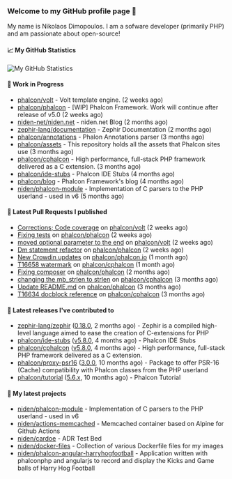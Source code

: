 ### Welcome to my GitHub profile page 👋

My name is Nikolaos Dimopoulos. I am a sofware developer (primarily PHP) and am passionate about open-source!

#### 📈 My GitHub Statistics

![My GitHub Statistics](https://github-readme-stats.vercel.app/api?username=niden&show_icons=true&count_private=true&hide_title=true&theme=transparent)

#### 👷 Work in Progress

- [phalcon/volt](https://github.com/phalcon/volt) - Volt template engine. (2 weeks ago)
- [phalcon/phalcon](https://github.com/phalcon/phalcon) - [WIP] Phalcon Framework. Work will continue after release of v5.0 (2 weeks ago)
- [niden-net/niden.net](https://github.com/niden-net/niden.net) - niden.net Blog (2 months ago)
- [zephir-lang/documentation](https://github.com/zephir-lang/documentation) - Zephir Documentation (2 months ago)
- [phalcon/annotations](https://github.com/phalcon/annotations) - Phalon Annotations parser (3 months ago)
- [phalcon/assets](https://github.com/phalcon/assets) - This repository holds all the assets that Phalcon sites use (3 months ago)
- [phalcon/cphalcon](https://github.com/phalcon/cphalcon) - High performance, full-stack PHP framework delivered as a C extension. (3 months ago)
- [phalcon/ide-stubs](https://github.com/phalcon/ide-stubs) - Phalcon IDE Stubs (4 months ago)
- [phalcon/blog](https://github.com/phalcon/blog) - Phalcon Framework&#39;s blog (4 months ago)
- [niden/phalcon-module](https://github.com/niden/phalcon-module) - Implementation of C parsers to the PHP userland - used in v6 (5 months ago)

#### 🔨 Latest Pull Requests I published

- [Corrections; Code coverage](https://github.com/phalcon/volt/pull/24) on [phalcon/volt](https://github.com/phalcon/volt) (2 weeks ago)
- [Fixing tests](https://github.com/phalcon/phalcon/pull/548) on [phalcon/phalcon](https://github.com/phalcon/phalcon) (2 weeks ago)
- [moved optional parameter to the end](https://github.com/phalcon/volt/pull/23) on [phalcon/volt](https://github.com/phalcon/volt) (2 weeks ago)
- [Dm statement refactor](https://github.com/phalcon/phalcon/pull/546) on [phalcon/phalcon](https://github.com/phalcon/phalcon) (2 weeks ago)
- [New Crowdin updates](https://github.com/phalcon/phalcon.io/pull/235) on [phalcon/phalcon.io](https://github.com/phalcon/phalcon.io) (1 month ago)
- [T16658 watermark](https://github.com/phalcon/cphalcon/pull/16659) on [phalcon/cphalcon](https://github.com/phalcon/cphalcon) (1 month ago)
- [Fixing composer](https://github.com/phalcon/phalcon/pull/523) on [phalcon/phalcon](https://github.com/phalcon/phalcon) (2 months ago)
- [changing the mb_strlen to strlen](https://github.com/phalcon/cphalcon/pull/16643) on [phalcon/cphalcon](https://github.com/phalcon/cphalcon) (3 months ago)
- [Update README.md](https://github.com/phalcon/phalcon/pull/520) on [phalcon/phalcon](https://github.com/phalcon/phalcon) (3 months ago)
- [T16634 docblock reference](https://github.com/phalcon/cphalcon/pull/16635) on [phalcon/cphalcon](https://github.com/phalcon/cphalcon) (3 months ago)

#### 🔭 Latest releases I've contributed to

- [zephir-lang/zephir](https://github.com/zephir-lang/zephir) ([0.18.0](https://github.com/zephir-lang/zephir/releases/tag/0.18.0), 2 months ago) - Zephir is a compiled high-level language aimed to ease the creation of C-extensions for PHP
- [phalcon/ide-stubs](https://github.com/phalcon/ide-stubs) ([v5.8.0](https://github.com/phalcon/ide-stubs/releases/tag/v5.8.0), 4 months ago) - Phalcon IDE Stubs
- [phalcon/cphalcon](https://github.com/phalcon/cphalcon) ([v5.8.0](https://github.com/phalcon/cphalcon/releases/tag/v5.8.0), 4 months ago) - High performance, full-stack PHP framework delivered as a C extension.
- [phalcon/proxy-psr16](https://github.com/phalcon/proxy-psr16) ([3.0.0](https://github.com/phalcon/proxy-psr16/releases/tag/3.0.0), 10 months ago) - Package to offer PSR-16 (Cache) compatibility with Phalcon classes from the PHP userland
- [phalcon/tutorial](https://github.com/phalcon/tutorial) ([5.6.x](https://github.com/phalcon/tutorial/releases/tag/5.6.x), 10 months ago) - Phalcon Tutorial

#### 🌱 My latest projects

- [niden/phalcon-module](https://github.com/niden/phalcon-module) - Implementation of C parsers to the PHP userland - used in v6
- [niden/actions-memcached](https://github.com/niden/actions-memcached) - Memcached container based on Alpine for Github Actions
- [niden/cardoe](https://github.com/niden/cardoe) - ADR Test Bed
- [niden/docker-files](https://github.com/niden/docker-files) - Collection of various Dockerfile files for my images
- [niden/phalcon-angular-harryhogfootball](https://github.com/niden/phalcon-angular-harryhogfootball) - Application written with phalconphp and angularjs to record and display the Kicks and Game balls of Harry Hog Football


